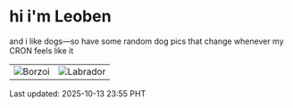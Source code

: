 # hi i'm Leoben

and i like dogs—so have some random dog pics that change whenever my CRON feels like it

|  |  |
|--------|----------|
| ![Borzoi](https://random-dog-vercel.vercel.app/api/random-borzoi?v=1760370950) | ![Labrador](https://random-dog-vercel.vercel.app/api/random-labrador?v=1760370950) |

Last updated: 2025-10-13 23:55 PHT
